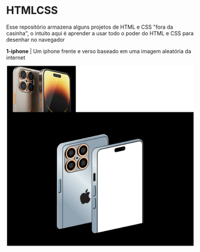 # HTMLCSS
Esse repositório armazena alguns projetos de HTML e CSS "fora da casinha", o intuito aqui é aprender a usar todo o poder do HTML e CSS para desenhar no navegador

**1-iphone** | Um iphone frente e verso baseado em uma imagem aleatória da internet
<p align="center"><a href="https://gcc.gnu.org/"><img src="https://github.com/RRICHARRD/HTMLCSS/blob/main/1-iphone/1-iphone.png" alt="iphone" width="500"/></a></p>
